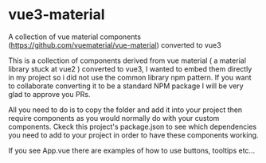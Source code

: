 # vue3-material
A collection of vue material components (https://github.com/vuematerial/vue-material) converted to vue3

This is a collection of components derived from vue material ( a material library stuck at vue2 ) converted to vue3, I wanted to embed them directly in my project so i did not use the common library npm pattern. If you want to collaborate converting it to be a standard NPM package I will be very glad to approve you PRs.

All you need to do is to copy the folder and add it into your project then require components as you would normally do with your custom components. Ckeck this project's package.json to see which dependencies you need to add to your project in order to have these components working.

If you see App.vue there are examples of how to use buttons, tooltips etc...
